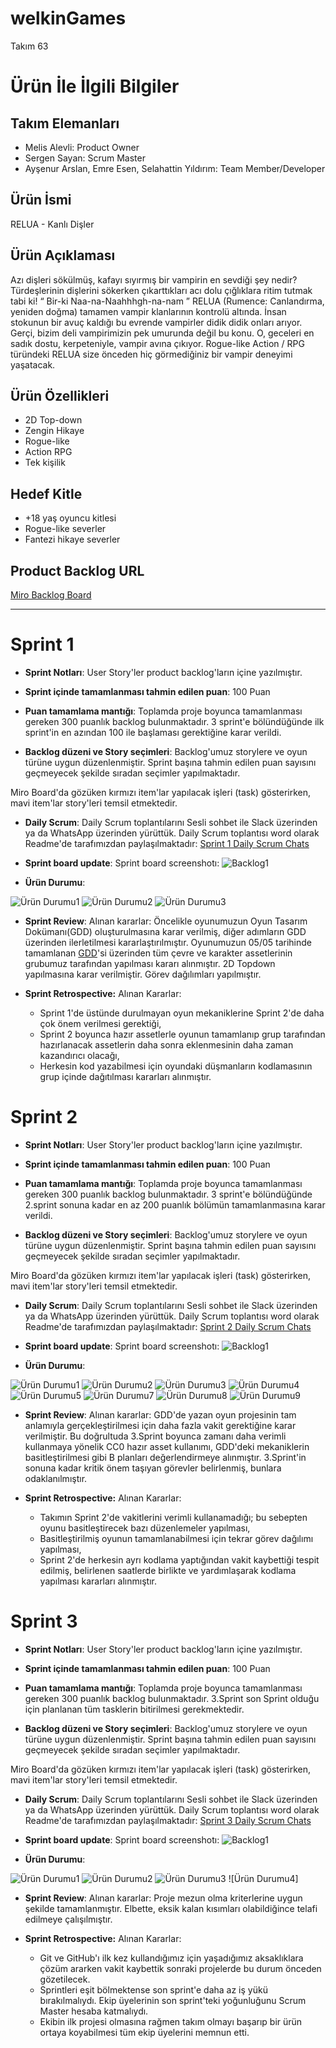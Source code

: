 # **welkinGames**

Takım 63

# Ürün İle İlgili Bilgiler

## Takım Elemanları

- Melis Alevli: Product Owner
- Sergen Sayan: Scrum Master
- Ayşenur Arslan, Emre Esen, Selahattin Yıldırım: Team Member/Developer

## Ürün İsmi

RELUA - Kanlı Dişler

## Ürün Açıklaması

Azı dişleri sökülmüş, kafayı sıyırmış bir vampirin en sevdiği şey nedir? Türdeşlerinin dişlerini sökerken çıkarttıkları acı dolu çığlıklara ritim tutmak tabi ki! “ Bir-ki Naa-na-Naahhhgh-na-nam ”
RELUA (Rumence: Canlandırma, yeniden doğma) tamamen vampir klanlarının kontrolü altında. İnsan stokunun bir avuç kaldığı bu evrende vampirler didik didik onları arıyor. Gerçi, bizim deli vampirimizin pek umurunda değil bu konu. O, geceleri en sadık dostu, kerpeteniyle, vampir avına çıkıyor. 
Rogue-like Action / RPG türündeki RELUA size önceden hiç görmediğiniz bir vampir deneyimi yaşatacak.

## Ürün Özellikleri

- 2D Top-down
- Zengin Hikaye
- Rogue-like
- Action RPG
- Tek kişilik

## Hedef Kitle

- +18 yaş oyuncu kitlesi
- Rogue-like severler
- Fantezi hikaye severler

## Product Backlog URL

[Miro Backlog Board](https://miro.com/app/board/uXjVO4dBOmA=/) 

---

# Sprint 1 

- **Sprint Notları**: User Story'ler product backlog'ların içine yazılmıştır.

- **Sprint içinde tamamlanması tahmin edilen puan**: 100 Puan

- **Puan tamamlama mantığı**: Toplamda proje boyunca tamamlanması gereken 300 puanlık backlog bulunmaktadır. 3 sprint'e bölündüğünde ilk sprint'in en azından 100 ile başlaması gerektiğine karar verildi.

- **Backlog düzeni ve Story seçimleri**: Backlog'umuz storylere ve oyun türüne uygun düzenlenmiştir. Sprint başına tahmin edilen puan sayısını geçmeyecek şekilde sıradan seçimler yapılmaktadır. 

Miro Board'da gözüken kırmızı item'lar yapılacak işleri (task) gösterirken, mavi item'lar story'leri temsil etmektedir.

- **Daily Scrum**: Daily Scrum toplantılarını Sesli sohbet ile Slack üzerinden ya da WhatsApp üzerinden yürüttük. Daily Scrum toplantısı word olarak Readme'de tarafımızdan paylaşılmaktadır: [Sprint 1 Daily Scrum Chats](https://github.com/YildirimSelahattin/welkinGames/blob/ca178d5fdab2142b8f268ab3ff2214ce11b13eb2/Sprint1Documents/Bootcamp%2363%20Daily%20Scrum.docx)

- **Sprint board update**: Sprint board screenshotı: 
![Backlog1](https://github.com/YildirimSelahattin/welkinGames/blob/fc19810bf221edda75e17e2f6c78b3a849189df2/Sprint1Documents/Backlog1.PNG)


- **Ürün Durumu**: 

![Ürün Durumu1](https://github.com/YildirimSelahattin/welkinGames/blob/4513e2a80daf0d1d59b4a3f08128dbcad2612c89/Sprint1Documents/mutfak.PNG)
![Ürün Durumu2](https://github.com/YildirimSelahattin/welkinGames/blob/4513e2a80daf0d1d59b4a3f08128dbcad2612c89/Sprint1Documents/yatakl%C4%B1oda.PNG)
![Ürün Durumu3](https://github.com/YildirimSelahattin/welkinGames/blob/4513e2a80daf0d1d59b4a3f08128dbcad2612c89/Sprint1Documents/zeminler.PNG)

- **Sprint Review**: 
Alınan kararlar: Öncelikle oyunumuzun Oyun Tasarım Dokümanı(GDD) oluşturulmasına karar verilmiş, diğer adımların GDD üzerinden ilerletilmesi kararlaştırılmıştır. Oyunumuzun 05/05 tarihinde tamamlanan [GDD](https://github.com/YildirimSelahattin/welkinGames/blob/efd8d1854b3eb496a478948ebb32976609381291/Bootcamp%2363%20GDD.docx)'si üzerinden tüm çevre ve karakter assetlerinin grubumuz tarafından yapılması kararı alınmıştır. 2D Topdown yapılmasına karar verilmiştir. Görev dağılımları yapılmıştır.

- **Sprint Retrospective:**
  Alınan Kararlar: 
  - Sprint 1'de üstünde durulmayan oyun mekaniklerine Sprint 2'de daha çok önem verilmesi gerektiği, 
  - Sprint 2 boyunca hazır assetlerle oyunun tamamlanıp grup tarafından hazırlanacak assetlerin daha sonra eklenmesinin daha zaman kazandırıcı olacağı,
  - Herkesin kod yazabilmesi için oyundaki düşmanların kodlamasının grup içinde dağıtılması
  kararları alınmıştır.

# Sprint 2

- **Sprint Notları**: User Story'ler product backlog'ların içine yazılmıştır.

- **Sprint içinde tamamlanması tahmin edilen puan**: 100 Puan

- **Puan tamamlama mantığı**: Toplamda proje boyunca tamamlanması gereken 300 puanlık backlog bulunmaktadır. 3 sprint'e bölündüğünde 2.sprint sonuna kadar en az 200 puanlık bölümün tamamlanmasına karar verildi.

- **Backlog düzeni ve Story seçimleri**: Backlog'umuz storylere ve oyun türüne uygun düzenlenmiştir. Sprint başına tahmin edilen puan sayısını geçmeyecek şekilde sıradan seçimler yapılmaktadır. 

Miro Board'da gözüken kırmızı item'lar yapılacak işleri (task) gösterirken, mavi item'lar story'leri temsil etmektedir.

- **Daily Scrum**: Daily Scrum toplantılarını Sesli sohbet ile Slack üzerinden ya da WhatsApp üzerinden yürüttük. Daily Scrum toplantısı word olarak Readme'de tarafımızdan paylaşılmaktadır: [Sprint 2 Daily Scrum Chats](https://github.com/YildirimSelahattin/welkinGames/blob/4c57a5187efb55ee0f44d22c8373e3779f6590a3/Sprint2Documents/Sprint2DailyScrum/Sprint2DailyScrum.docx)

- **Sprint board update**: Sprint board screenshotı: 
![Backlog1](https://github.com/YildirimSelahattin/welkinGames/blob/4c57a5187efb55ee0f44d22c8373e3779f6590a3/Sprint2Documents/backlog2.PNG)


- **Ürün Durumu**: 

![Ürün Durumu1](https://github.com/YildirimSelahattin/welkinGames/blob/4c57a5187efb55ee0f44d22c8373e3779f6590a3/Sprint2Documents/seviye0.PNG)
![Ürün Durumu2](https://github.com/YildirimSelahattin/welkinGames/blob/4c57a5187efb55ee0f44d22c8373e3779f6590a3/Sprint2Documents/seviye1.PNG)
![Ürün Durumu3](https://github.com/YildirimSelahattin/welkinGames/blob/4c57a5187efb55ee0f44d22c8373e3779f6590a3/Sprint2Documents/t.png)
![Ürün Durumu4](https://github.com/YildirimSelahattin/welkinGames/blob/4c57a5187efb55ee0f44d22c8373e3779f6590a3/Sprint2Documents/boss.png)
![Ürün Durumu5](https://github.com/YildirimSelahattin/welkinGames/blob/4c57a5187efb55ee0f44d22c8373e3779f6590a3/Sprint2Documents/eldealev.png)
![Ürün Durumu7](https://github.com/YildirimSelahattin/welkinGames/blob/4c57a5187efb55ee0f44d22c8373e3779f6590a3/Sprint2Documents/olenboss.png)
![Ürün Durumu8](https://github.com/YildirimSelahattin/welkinGames/blob/4c57a5187efb55ee0f44d22c8373e3779f6590a3/Sprint2Documents/Soare_Sorcerer.gif)
![Ürün Durumu9](https://github.com/YildirimSelahattin/welkinGames/blob/4c57a5187efb55ee0f44d22c8373e3779f6590a3/Sprint2Documents/soare%20warrior.png)

- **Sprint Review**: 
Alınan kararlar: GDD'de yazan oyun projesinin tam anlamıyla gerçekleştirilmesi için daha fazla vakit gerektiğine karar verilmiştir. Bu doğrultuda 3.Sprint boyunca zamanı daha verimli kullanmaya yönelik CC0 hazır asset kullanımı, GDD'deki mekaniklerin basitleştirilmesi gibi B planları değerlendirmeye alınmıştır. 3.Sprint'in sonuna kadar kritik önem taşıyan görevler belirlenmiş, bunlara odaklanılmıştır.

- **Sprint Retrospective:**
  Alınan Kararlar: 
  - Takımın Sprint 2'de vakitlerini verimli kullanamadığı; bu sebepten oyunu basitleştirecek bazı düzenlemeler yapılması,
  - Basitleştirilmiş oyunun tamamlanabilmesi için tekrar görev dağılımı yapılması,
  - Sprint 2'de herkesin ayrı kodlama yaptığından vakit kaybettiği tespit edilmiş, belirlenen saatlerde birlikte ve yardımlaşarak kodlama yapılması
  kararları alınmıştır.

# Sprint 3

- **Sprint Notları**: User Story'ler product backlog'ların içine yazılmıştır.

- **Sprint içinde tamamlanması tahmin edilen puan**: 100 Puan

- **Puan tamamlama mantığı**: Toplamda proje boyunca tamamlanması gereken 300 puanlık backlog bulunmaktadır. 3.Sprint son Sprint olduğu için planlanan tüm tasklerin bitirilmesi gerekmektedir.

- **Backlog düzeni ve Story seçimleri**: Backlog'umuz storylere ve oyun türüne uygun düzenlenmiştir. Sprint başına tahmin edilen puan sayısını geçmeyecek şekilde sıradan seçimler yapılmaktadır. 

Miro Board'da gözüken kırmızı item'lar yapılacak işleri (task) gösterirken, mavi item'lar story'leri temsil etmektedir.

- **Daily Scrum**: Daily Scrum toplantılarını Sesli sohbet ile Slack üzerinden ya da WhatsApp üzerinden yürüttük. Daily Scrum toplantısı word olarak Readme'de tarafımızdan paylaşılmaktadır: [Sprint 3 Daily Scrum Chats](https://github.com/YildirimSelahattin/welkinGames/blob/f6dd3bac08683754a2c5e01a737259185e699755/Sprint3/DailyScrum/DailyScrum3.docx)

- **Sprint board update**: Sprint board screenshotı: 
![Backlog1](https://github.com/YildirimSelahattin/welkinGames/blob/f6dd3bac08683754a2c5e01a737259185e699755/Sprint3/backlog3.PNG)


- **Ürün Durumu**: 

![Ürün Durumu1](https://github.com/YildirimSelahattin/welkinGames/blob/c63a0f7e2dce1488d20537c9bc7cec2f4eed271e/Sprint3/1.png)
![Ürün Durumu2](https://github.com/YildirimSelahattin/welkinGames/blob/c63a0f7e2dce1488d20537c9bc7cec2f4eed271e/Sprint3/2.png)
![Ürün Durumu3](https://github.com/YildirimSelahattin/welkinGames/blob/c63a0f7e2dce1488d20537c9bc7cec2f4eed271e/Sprint3/3.png)
![Ürün Durumu4]


- **Sprint Review**: 
Alınan kararlar: Proje mezun olma kriterlerine uygun şekilde tamamlanmıştır. Elbette, eksik kalan kısımları olabildiğince telafi edilmeye çalışılmıştır. 

- **Sprint Retrospective:**
  Alınan Kararlar: 
  - Git ve GitHub'ı ilk kez kullandığımız için yaşadığımız aksaklıklara çözüm ararken vakit kaybettik sonraki projelerde bu durum önceden gözetilecek.
  - Sprintleri eşit bölmektense son sprint'e daha az iş yükü bırakılmalıydı. Ekip üyelerinin son sprint'teki yoğunluğunu Scrum Master hesaba katmalıydı.
  - Ekibin ilk projesi olmasına rağmen takım olmayı başarıp bir ürün ortaya koyabilmesi tüm ekip üyelerini memnun etti.
